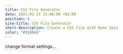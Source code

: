 ```yaml
---
title: CSV File Generator
date: 2021-01-11 15:46:00 +01:00
position: 0
site-title: CSV File Generator
short-description: Create a CSV file with Demo data
color: "#318de5"
---
```


change format settings...